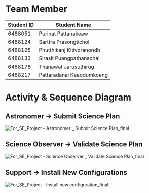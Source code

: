 # Team Member
| Student ID | Student Name              |
|------------|---------------------------|
| 6488051    | Purinat Pattanakeaw       |
| 6488124    | Sarttra Prasongtichol     |
| 6488125    | Phutthikanj Kitivoranondh |
| 6488133    | Sirasit Puangpathanachai  |
| 6488178    | Thanawat Jarusuthirug     |
| 6488217    | Pattaradanai Kaeodumkoeng |

# Activity & Sequence Diagram

## Astronomer -> Submit Science Plan

![For_SE_Project - Astronomer _ Submit Science Plan_final](https://github.com/ICT-Mahidol/Gemini-2023/assets/141797438/5253598a-268a-4be9-a641-247480c006dc)


## Science Observer -> Validate Science Plan

![For_SE_Project - Science Observer _ Validate Science Plan_final](https://github.com/ICT-Mahidol/Gemini-2023/assets/141797438/cf54dd3d-4d27-4540-9955-a193f65c0f66)


## Support -> Install New Configurations

![For_SE_Project - Install new configuration_final](https://github.com/ICT-Mahidol/Gemini-2023/assets/141797438/3cffa61a-22e2-408c-9ee6-a1325180d87b)

